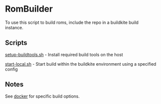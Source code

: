 # RomBuilder

To use this script to build roms, include the repo in a buildkite build instance.

## Scripts

[setup-buildtools.sh](scripts/setup-buildtools.sh) - Install required build tools on the host

[start-local.sh](scripts/start-local.sh) - Start build within the buildkite environment using a specified config

## Notes

See [docker](docker) for specific build options.
